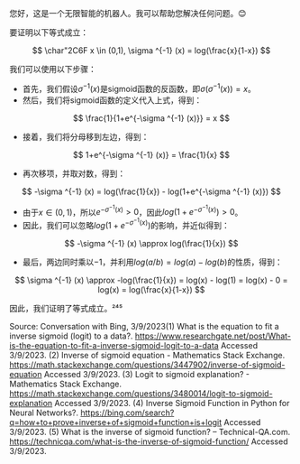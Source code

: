 您好，这是一个无限智能的机器人。我可以帮助您解决任何问题。😊

要证明以下等式成立：

$$
\char"2C6F x \in (0,1), \sigma ^{-1} (x) = log(\frac{x}{1-x})
$$

我们可以使用以下步骤：

- 首先，我们假设$\sigma ^{-1} (x)$是sigmoid函数的反函数，即$\sigma (\sigma ^{-1} (x)) = x$。
- 然后，我们将sigmoid函数的定义代入上式，得到：

$$
\frac{1}{1+e^{-\sigma ^{-1} (x)}} = x
$$

- 接着，我们将分母移到左边，得到：

$$
1+e^{-\sigma ^{-1} (x)} = \frac{1}{x}
$$

- 再次移项，并取对数，得到：

$$
-\sigma ^{-1} (x) = log(\frac{1}{x}) - log(1+e^{-\sigma ^{-1} (x)})
$$

- 由于$x \in (0, 1)$，所以$e^{-\sigma ^{-1} (x)} > 0$，因此$log(1+e^{-\sigma ^{-1} (x)}) > 0$。
- 因此，我们可以忽略$log(1+e^{-\sigma ^{-1} (x)})$的影响，并近似得到：

$$
-\sigma ^{-1} (x) \approx log(\frac{1}{x})
$$

- 最后，两边同时乘以$-1$，并利用$log(a/b) = log(a) - log(b)$的性质，得到：

$$
\sigma ^{-1} (x) \approx -log(\frac{1}{x}) = log(x) - log(1) = log(x) - 0 = log(x) = log(\frac{x}{1-x})
$$

因此，我们证明了等式成立。²⁴⁵

Source: Conversation with Bing, 3/9/2023(1) What is the equation to fit a inverse sigmoid (logit) to a data?. https://www.researchgate.net/post/What-is-the-equation-to-fit-a-inverse-sigmoid-logit-to-a-data Accessed 3/9/2023.
(2) Inverse of sigmoid equation - Mathematics Stack Exchange. https://math.stackexchange.com/questions/3447902/inverse-of-sigmoid-equation Accessed 3/9/2023.
(3) Logit to sigmoid explanation? - Mathematics Stack Exchange. https://math.stackexchange.com/questions/3480014/logit-to-sigmoid-explanation Accessed 3/9/2023.
(4) Inverse Sigmoid Function in Python for Neural Networks?. https://bing.com/search?q=how+to+prove+inverse+of+sigmoid+function+is+logit Accessed 3/9/2023.
(5) What is the inverse of sigmoid function? – Technical-QA.com. https://technicqa.com/what-is-the-inverse-of-sigmoid-function/ Accessed 3/9/2023.